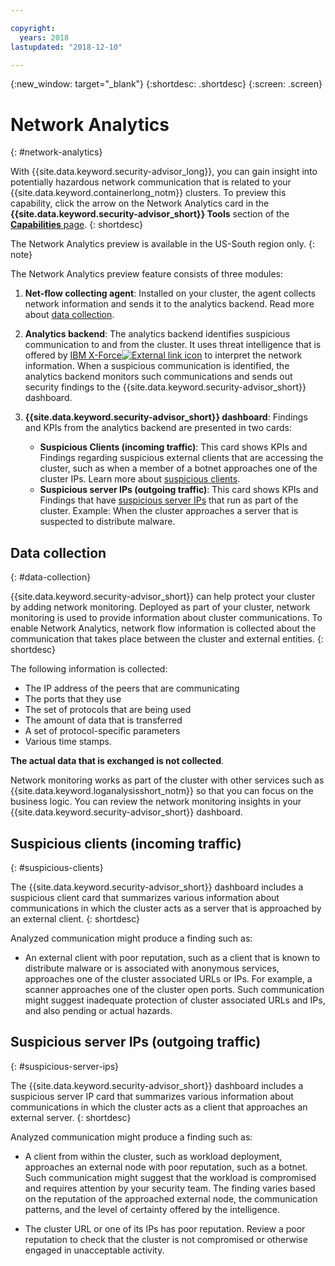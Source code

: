 ```yaml
---

copyright:
  years: 2018
lastupdated: "2018-12-10"

---
```


{:new_window: target="_blank"}
{:shortdesc: .shortdesc}
{:screen: .screen}

# Network Analytics
{: #network-analytics}


With {{site.data.keyword.security-advisor_long}}, you can gain insight into potentially hazardous network communication that is related to your {{site.data.keyword.containerlong_notm}} clusters. To preview this capability, click the arrow on the Network Analytics card in the **{{site.data.keyword.security-advisor_short}} Tools** section of the [**Capabilities** page](https://console.bluemix.net/security/advisor/#!/overview).
{: shortdesc}

The Network Analytics preview is available in the US-South region only.
{: note}

The Network Analytics preview feature consists of three modules:

1. **Net-flow collecting agent**: Installed on your cluster, the agent collects network information and sends it to the analytics backend. Read more about [data collection](#data-collection).

2. **Analytics backend**: The analytics backend identifies suspicious communication to and from the cluster. It uses threat intelligence that is offered by [IBM X-Force![External link icon](../../icons/launch-glyph.svg "External link icon")](https://www.ibm.com/security/xforce) to interpret the network information. When a suspicious communication is identified, the analytics backend monitors such communications and sends out security findings to the {{site.data.keyword.security-advisor_short}} dashboard.

3. **{{site.data.keyword.security-advisor_short}} dashboard**: Findings and KPIs from the analytics backend are presented in two cards:

   - **Suspicious Clients (incoming traffic)**: This card shows KPIs and Findings regarding suspicious external clients that are accessing the cluster, such as when a member of a botnet approaches one of the cluster IPs. Learn more about [suspicious clients](#suspicious-clients).
   - **Suspicious server IPs (outgoing traffic)**: This card shows KPIs and Findings that have [suspicious server IPs](#suspicious-server-ips) that run as part of the cluster. Example: When the cluster approaches a server that is suspected to distribute malware.


## Data collection
{: #data-collection}

{{site.data.keyword.security-advisor_short}} can help protect your cluster by adding network monitoring. Deployed as part of your cluster, network monitoring is used to provide information about cluster communications. To enable Network Analytics, network flow information is collected about the communication that takes place between the cluster and external entities.
{: shortdesc}

The following information is collected:

* The IP address of the peers that are communicating
* The ports that they use
* The set of protocols that are being used
* The amount of data that is transferred
* A set of protocol-specific parameters
* Various time stamps.

**The actual data that is exchanged is not collected**.

Network monitoring works as part of the cluster with other services such as {{site.data.keyword.loganalysisshort_notm}} so that you can focus on the business logic. You can review the network monitoring insights in your {{site.data.keyword.security-advisor_short}} dashboard.


## Suspicious clients (incoming traffic)
{: #suspicious-clients}

The {{site.data.keyword.security-advisor_short}} dashboard includes a suspicious client card that summarizes various information about communications in which the cluster acts as a server that is approached by an external client.
{: shortdesc}

Analyzed communication might produce a finding such as:

- An external client with poor reputation, such as a client that is known to distribute malware or is associated with anonymous services, approaches one of the cluster associated URLs or IPs. For example, a scanner approaches one of the cluster open ports. Such communication might suggest inadequate protection of cluster associated URLs and IPs, and also pending or actual hazards.


## Suspicious server IPs (outgoing traffic)
{: #suspicious-server-ips}

The {{site.data.keyword.security-advisor_short}} dashboard includes a suspicious server IP card that summarizes various information about communications in which the cluster acts as a client that approaches an external server.
{: shortdesc}

Analyzed communication might produce a finding such as:

- A client from within the cluster, such as workload deployment, approaches an external node with poor reputation, such as a botnet. Such communication might suggest that the workload is compromised and requires attention by your security team. The finding varies based on the reputation of the approached external node, the communication patterns, and the level of certainty offered by the intelligence.

- The cluster URL or one of its IPs has poor reputation. Review a poor reputation to check that the cluster is not compromised or otherwise engaged in unacceptable activity.
